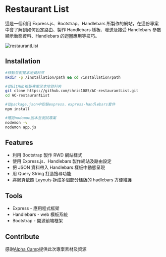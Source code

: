 # Restaurant List

這是一個利用 Express.js、Bootstrap、Handlebars 所製作的網站，在這份專案中會了解到如何設定路由、製作 Handlebars 樣板、發送及接受 Handlebars 參數顯示動態資料、Handlebars 的迴圈應用等技巧。

![restaurantList](https://github.com/chris1085/AC-restaurantList/blob/main/restaurantList.png)

## Installation

```bash
#移動並創建本地資料夾
mkdir -p /installation/path && cd /installation/path

#從GitHub複製專案至本地資料夾
git clone https://github.com/chris1085/AC-restaurantList.git
cd AC-restaurantList

#從package.json中安裝express、express-handlebars套件
npm install

#確認nodemon版本並測試專案
nodemon -v
nodemon app.js
```

## Features

- 利用 Bootstrap 製作 RWD 網站樣式
- 使用 Express.js、Handlebars 製作網站及路由設定
- 把 JSON 資料帶入 Handlebars 樣板中動態呈現
- 用 Query String 打造搜尋功能
- 將網頁依照 Layouts 拆成多個部分樣版的 hadlebars 方便維護

## Tools

- Express - 應用程式框架
- Handlebars - web 模板系統
- Bootstrap - 開源前端框架

## Contribute

感謝[Alpha Camp](https://tw.alphacamp.co/)提供此次專案素材及資源
